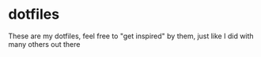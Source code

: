 # dotfiles

These are my dotfiles, feel free to "get inspired" by them, just like I did with many others out there
